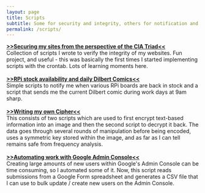```yaml
---
layout: page
title: Scripts
subtitle: Some for security and integrity, others for notification and humor
permalink: /scripts/
---
```



[**>>Securing my sites from the perspective of the CIA Triad<<**](/scripts/websitehashing/)<br>
Collection of scripts I wrote to verify the integrity of my websites. Fun project, and useful - this was basically the first times I started implementing scripts with the crontab. Lots of learning moments here.
<br><br>
[**>>RPi stock availability and daily Dilbert Comics<<**](/scripts/rpi_and_dilbert/)<br>
Simple scripts to notify me when various RPi boards are back in stock and a script that sends me the current Dilbert comic during work days at 9am sharp.
<br><br>
[**>>Writing my own Cipher<<**](/scripts/creating_my_own_cipher/)<br>
This consists of two scripts which are used to first encrypt text-based information into an image and then the second script to decrypt it back. The data goes through several rounds of manipulation before being encoded, uses a symmetric key stored within the image, and as far as I can tell remains safe from frequency analysis.
<br><br>
[**>>Automating work with Google Admin Console<<**](/scripts/google_admin_console/)<br>
Creating large amounts of new users within Google's Admin Console can be time consuming, so I automated some of it. Now, this script reads submissions from a Google Form spreadsheet and generates a CSV file that I can use to bulk update / create new users on the Admin Console.
 <br><br>
